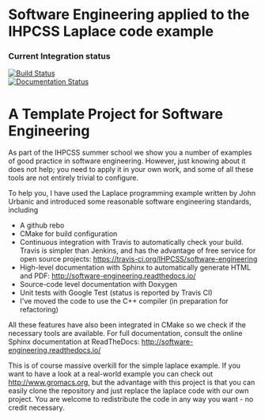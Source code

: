 # Software Engineering applied to the IHPCSS Laplace code example

### Current Integration status
[![Build Status](https://travis-ci.org/IHPCSS/software-engineering.svg?branch=master)](https://travis-ci.org/IHPCSS/software-engineering)
<br>
[![Documentation Status](https://readthedocs.org/projects/software-engineering/badge/?version=latest)](https://software-engineering.readthedocs.io/en/latest/?badge=latest)

# A Template Project for Software Engineering
As part of the IHPCSS summer school we show you a number of examples of good practice
in software engineering. However, just knowing about it does not help; you need to 
apply it in your own work, and some of all these tools are not entirely trivial to 
configure.

To help you, I have used the Laplace programming example written by John Urbanic and
introduced some reasonable software engineering standards, including

* A github rebo
* CMake for build configuration
* Continuous integration with Travis to automatically check your build. Travis is
  simpler than Jenkins, and has the advantage of free service for open source projects:
  https://travis-ci.org/IHPCSS/software-engineering
* High-level documentation with Sphinx to automatically generate HTML and PDF:
  http://software-engineering.readthedocs.io/
* Source-code level documentation with Doxygen
* Unit tests with Google Test (status is reported by Travis CI)
* I've moved the code to use the C++ compiler (in preparation for refactoring)

All these features have also been integrated in CMake so we check if the 
necessary tools are available. For full documentation, consult
the online Sphinx documentation at ReadTheDocs: http://software-engineering.readthedocs.io/

This is of course massive overkill for the simple laplace example. If you want
to have a look at a real-world example you can check out http://www.gromacs.org, but
the advantage with this project is that you can easily clone the repository and
just replace the laplace code with our own project. You are welcome to redistribute
the code in any way you want - no credit necessary.






